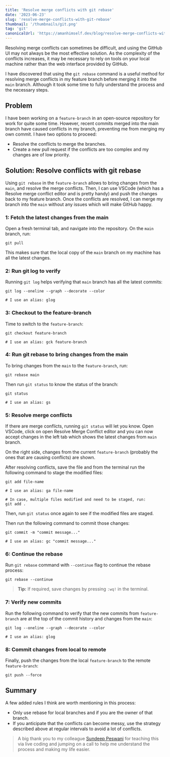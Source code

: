 ```yaml
---
title: 'Resolve merge conflicts with git rebase'
date: '2023-06-23'
slug: 'resolve-merge-conflicts-with-git-rebase'
thumbnail: '/thumbnails/git.png'
tag: 'git'
canonicalUrl: 'https://amanhimself.dev/blog/resolve-merge-conflicts-with-git-rebase/'
---
```


Resolving merge conflicts can sometimes be difficult, and using the GitHub UI may not always be the most effective solution. As the complexity of the conflicts increases, it may be necessary to rely on tools on your local machine rather than the web interface provided by GitHub.

I have discovered that using the `git rebase` command is a useful method for resolving merge conflicts in my feature branch before merging it into the `main` branch. Although it took some time to fully understand the process and the necessary steps.

## Problem

I have been working on a `feature-branch` in an open-source repository for work for quite some time. However, recent commits merged into the main branch have caused conflicts in my branch, preventing me from merging my own commit. I have two options to proceed:

- Resolve the conflicts to merge the branches.
- Create a new pull request if the conflicts are too complex and my changes are of low priority.

## Solution: Resolve conflicts with git rebase

Using `git rebase` in the `feature-branch` allows to bring changes from the `main`, and resolve the merge conflicts. Then, I can use VSCode (which has a Resolve merge conflict editor and is pretty handy) and push the changes back to my feature branch. Once the conflicts are resolved, I can merge my branch into the `main` without any issues which will make GitHub happy.

### 1: Fetch the latest changes from the main

Open a fresh terminal tab, and navigate into the repository. On the `main` branch, run:

```shell
git pull
```

This makes sure that the local copy of the `main` branch on my machine has all the latest changes.

### 2: Run git log to verify

Running `git log` helps verifying that `main` branch has all the latest commits:

```shell
git log --oneline --graph --decorate --color

# I use an alias: glog
```

### 3: Checkout to the feature-branch

Time to switch to the `feature-branch`:

```shell
git checkout feature-branch

# I use an alias: gck feature-branch
```

### 4: Run git rebase to bring changes from the main

To bring changes from the `main` to the `feature-branch`, run:

```shell
git rebase main
```

Then run `git status` to know the status of the branch:

```shell
git status

# I use an alias: gs
```

### 5: Resolve merge conflicts

If there are merge conflicts, running `git status` will let you know. Open VSCode, click on open Resolve Merge Conflict editor and you can now accept changes in the left tab which shows the latest changes from `main` branch.

On the right side, changes from the current `feature-branch` (probably the ones that are causing conflicts) are shown.

After resolving conflicts, save the file and from the terminal run the following command to stage the modified files:

```shell
git add file-name

# I use an alias: ga file-name

# In case, multiple files modified and need to be staged, run:
git add .
```

Then, run `git status` once again to see if the modified files are staged.

Then run the following command to commit those changes:

```shell
git commit -m "commit message..."

# I use an alias: gc "commit message..."
```

### 6: Continue the rebase

Run `git rebase` command with `--continue` flag to continue the rebase process:

```shell
git rebase --continue
```

> **Tip:** If required, save changes by pressing `:wq!` in the terminal.

### 7: Verify new commits

Run the following command to verify that the new commits from `feature-branch` are at the top of the commit history and changes from the `main`:

```shell
git log --oneline --graph --decorate --color

# I use an alias: glog
```

### 8: Commit changes from local to remote

Finally, push the changes from the local `feature-branch` to the remote `feature-branch`:

```shell
git push --force
```

## Summary

A few added rules I think are worth mentioning in this process:

- Only use rebase for local branches and if you are the owner of that branch.
- If you anticipate that the conflicts can become messy, use the strategy described above at regular intervals to avoid a lot of conflicts.

> A big thank you to my colleague [Sundeep Peswani](https://www.sundeeppeswani.com/) for teaching this via live coding and jumping on a call to help me understand the process and making my life easier.
